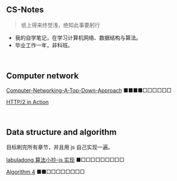 ## CS-Notes

> 纸上得来终觉浅，绝知此事要躬行

- 我的自学笔记，在学习计算机网络、数据结构与算法。
- 毕业工作一年，非科班。

<br/>

## Computer network

[Computer-Networking-A-Top-Down-Approach](https://github.com/ZHHHH9980/Notes_zh/tree/master/Computer%20Network/computer-network-top-down-approach) ■■■■□□□□□□

[HTTP/2 in Action](https://github.com/ZHHHH9980/Notes_zh/tree/master/Computer%20Network/HTTP2%20in%20Action)

<br/>

## Data structure and algorithm

目标刷完所有章节，并且用 js 自己实现一遍。

[labuladong 算法小抄-js 实现](https://github.com/ZHHHH9980/Notes_zh/tree/master/Algorithm/labuladong) ■□□□□□□□□□

[Algorithm 4](https://github.com/ZHHHH9980/Notes_zh/tree/master/Algorithm/Algorithm%204) ■■□□□□□□□□


